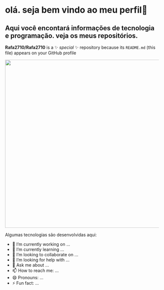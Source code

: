 # olá. seja bem vindo ao meu perfil👋
## Aqui você encontará informações de tecnologia e programação. veja os meus repositórios. 

**Rafa2710/Rafa2710** is a ✨ _special_ ✨ repository because its `README.md` (this file) appears on your GitHub profile

<div id="header" align="center">
  <img src="https://media.giphy.com/media/ohONS2y8GTDoI/giphy.gif" width="550"/>
</div>


Algumas tecnologias são desenvolvidas aqui:

- 🔭 I’m currently working on ...
- 🌱 I’m currently learning ...
- 👯 I’m looking to collaborate on ...
- 🤔 I’m looking for help with ...
- 💬 Ask me about ...
- 📫 How to reach me: ...
- 😄 Pronouns: ...
- ⚡ Fun fact: ...

